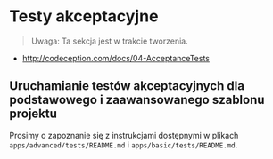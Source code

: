 Testy akceptacyjne
==================

> Uwaga: Ta sekcja jest w trakcie tworzenia.

- http://codeception.com/docs/04-AcceptanceTests

Uruchamianie testów akceptacyjnych dla podstawowego i zaawansowanego szablonu projektu
--------------------------------------------------------------------------------------

Prosimy o zapoznanie się z instrukcjami dostępnymi w plikach `apps/advanced/tests/README.md` i `apps/basic/tests/README.md`.
